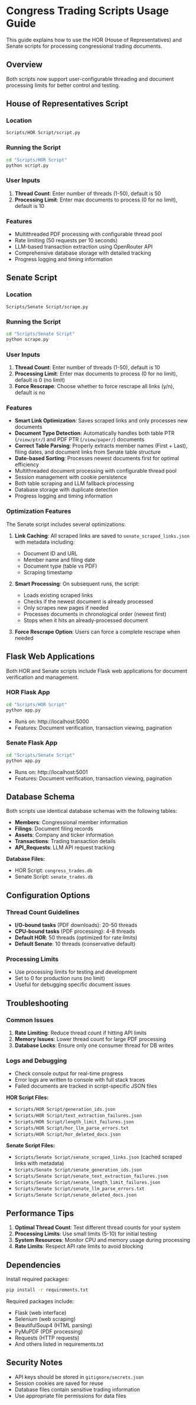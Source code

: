 # Congress Trading Scripts Usage Guide

This guide explains how to use the HOR (House of Representatives) and Senate scripts for processing congressional trading documents.

## Overview

Both scripts now support user-configurable threading and document processing limits for better control and testing.

## House of Representatives Script

### Location

`Scripts/HOR Script/script.py`

### Running the Script

```bash
cd "Scripts/HOR Script"
python script.py
```

### User Inputs

1. **Thread Count**: Enter number of threads (1-50), default is 50
2. **Processing Limit**: Enter max documents to process (0 for no limit), default is 10

### Features

- Multithreaded PDF processing with configurable thread pool
- Rate limiting (50 requests per 10 seconds)
- LLM-based transaction extraction using OpenRouter API
- Comprehensive database storage with detailed tracking
- Progress logging and timing information

## Senate Script

### Location

`Scripts/Senate Script/scrape.py`

### Running the Script

```bash
cd "Scripts/Senate Script"
python scrape.py
```

### User Inputs

1. **Thread Count**: Enter number of threads (1-50), default is 10
2. **Processing Limit**: Enter max documents to process (0 for no limit), default is 0 (no limit)
3. **Force Rescrape**: Choose whether to force rescrape all links (y/n), default is no

### Features

- **Smart Link Optimization**: Saves scraped links and only processes new documents
- **Document Type Detection**: Automatically handles both table PTR (`/view/ptr/`) and PDF PTR (`/view/paper/`) documents
- **Correct Table Parsing**: Properly extracts member names (First + Last), filing dates, and document links from Senate table structure
- **Date-based Sorting**: Processes newest documents first for optimal efficiency
- Multithreaded document processing with configurable thread pool
- Session management with cookie persistence
- Both table scraping and LLM fallback processing
- Database storage with duplicate detection
- Progress logging and timing information

### Optimization Features

The Senate script includes several optimizations:

1. **Link Caching**: All scraped links are saved to `senate_scraped_links.json` with metadata including:

   - Document ID and URL
   - Member name and filing date
   - Document type (table vs PDF)
   - Scraping timestamp

2. **Smart Processing**: On subsequent runs, the script:

   - Loads existing scraped links
   - Checks if the newest document is already processed
   - Only scrapes new pages if needed
   - Processes documents in chronological order (newest first)
   - Stops when it hits an already-processed document

3. **Force Rescrape Option**: Users can force a complete rescrape when needed

## Flask Web Applications

Both HOR and Senate scripts include Flask web applications for document verification and management.

### HOR Flask App

```bash
cd "Scripts/HOR Script"
python app.py
```

- Runs on: http://localhost:5000
- Features: Document verification, transaction viewing, pagination

### Senate Flask App

```bash
cd "Scripts/Senate Script"
python app.py
```

- Runs on: http://localhost:5001
- Features: Document verification, transaction viewing, pagination

## Database Schema

Both scripts use identical database schemas with the following tables:

- **Members**: Congressional member information
- **Filings**: Document filing records
- **Assets**: Company and ticker information
- **Transactions**: Trading transaction details
- **API_Requests**: LLM API request tracking

**Database Files:**

- HOR Script: `congress_trades.db`
- Senate Script: `senate_trades.db`

## Configuration Options

### Thread Count Guidelines

- **I/O-bound tasks** (PDF downloads): 20-50 threads
- **CPU-bound tasks** (PDF processing): 4-8 threads
- **Default HOR**: 50 threads (optimized for rate limits)
- **Default Senate**: 10 threads (conservative default)

### Processing Limits

- Use processing limits for testing and development
- Set to 0 for production runs (no limit)
- Useful for debugging specific document issues

## Troubleshooting

### Common Issues

1. **Rate Limiting**: Reduce thread count if hitting API limits
2. **Memory Issues**: Lower thread count for large PDF processing
3. **Database Locks**: Ensure only one consumer thread for DB writes

### Logs and Debugging

- Check console output for real-time progress
- Error logs are written to console with full stack traces
- Failed documents are tracked in script-specific JSON files

**HOR Script Files:**

- `Scripts/HOR Script/generation_ids.json`
- `Scripts/HOR Script/text_extraction_failures.json`
- `Scripts/HOR Script/length_limit_failures.json`
- `Scripts/HOR Script/hor_llm_parse_errors.txt`
- `Scripts/HOR Script/hor_deleted_docs.json`

**Senate Script Files:**

- `Scripts/Senate Script/senate_scraped_links.json` (cached scraped links with metadata)
- `Scripts/Senate Script/senate_generation_ids.json`
- `Scripts/Senate Script/senate_text_extraction_failures.json`
- `Scripts/Senate Script/senate_length_limit_failures.json`
- `Scripts/Senate Script/senate_llm_parse_errors.txt`
- `Scripts/Senate Script/senate_deleted_docs.json`

## Performance Tips

1. **Optimal Thread Count**: Test different thread counts for your system
2. **Processing Limits**: Use small limits (5-10) for initial testing
3. **System Resources**: Monitor CPU and memory usage during processing
4. **Rate Limits**: Respect API rate limits to avoid blocking

## Dependencies

Install required packages:

```bash
pip install -r requirements.txt
```

Required packages include:

- Flask (web interface)
- Selenium (web scraping)
- BeautifulSoup4 (HTML parsing)
- PyMuPDF (PDF processing)
- Requests (HTTP requests)
- And others listed in requirements.txt

## Security Notes

- API keys should be stored in `gitignore/secrets.json`
- Session cookies are saved for reuse
- Database files contain sensitive trading information
- Use appropriate file permissions for data files
